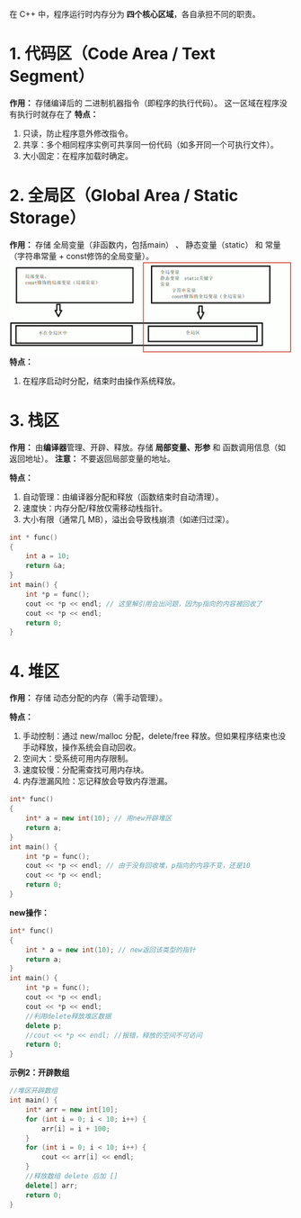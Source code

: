 在 C++ 中，程序运行时内存分为 **四个核心区域**，各自承担不同的职责。
# 1. 代码区（Code Area / Text Segment）
**作用：** 存储编译后的 二进制机器指令（即程序的执行代码）。
这一区域在程序没有执行时就存在了
**特点：**
1. 只读，防止程序意外修改指令。
2. 共享：多个相同程序实例可共享同一份代码（如多开同一个可执行文件）。
3. 大小固定：在程序加载时确定。

# 2. 全局区（Global Area / Static Storage）
**作用：** 存储 全局变量（非函数内，包括main） 、 静态变量（static） 和 常量（字符串常量 + const修饰的全局变量）。
![alt text](全局区.png)
**特点：**
1. 在程序启动时分配，结束时由操作系统释放。


# 3. 栈区
**作用：** 由**编译器**管理、开辟、释放。存储 **局部变量、形参** 和 函数调用信息（如返回地址）。
**注意：** 不要返回局部变量的地址。

**特点：**
1. 自动管理：由编译器分配和释放（函数结束时自动清理）。
2. 速度快：内存分配/释放仅需移动栈指针。
3. 大小有限（通常几 MB），溢出会导致栈崩溃（如递归过深）。

```c++
int * func()
{
	int a = 10;
	return &a;
}
int main() {
	int *p = func();
	cout << *p << endl; // 这里解引用会出问题，因为p指向的内容被回收了
	cout << *p << endl;
	return 0;
}
```

# 4. 堆区
**作用：** 存储 动态分配的内存（需手动管理）。

**特点：**
1. 手动控制：通过 new/malloc 分配，delete/free 释放。但如果程序结束也没手动释放，操作系统会自动回收。
2. 空间大：受系统可用内存限制。
3. 速度较慢：分配需查找可用内存块。
4. 内存泄漏风险：忘记释放会导致内存泄漏。

```c++
int* func()
{
	int* a = new int(10); // 用new开辟堆区
	return a;
}
int main() {
	int *p = func();
	cout << *p << endl; // 由于没有回收堆，p指向的内容不变，还是10
	cout << *p << endl;
	return 0;
}
```

**new操作：**
```c++
int* func()
{
	int * a = new int(10); // new返回该类型的指针
	return a;
}
int main() {
	int *p = func();
	cout << *p << endl;
	cout << *p << endl;
	//利用delete释放堆区数据
	delete p;
	//cout << *p << endl; //报错，释放的空间不可访问
	return 0;
}
```

**示例2：开辟数组**
```c++
//堆区开辟数组
int main() {
	int* arr = new int[10];
	for (int i = 0; i < 10; i++) {
		arr[i] = i + 100;
	}
	for (int i = 0; i < 10; i++) {
		cout << arr[i] << endl;
	}
	//释放数组 delete 后加 []
	delete[] arr;
	return 0;
}
```

